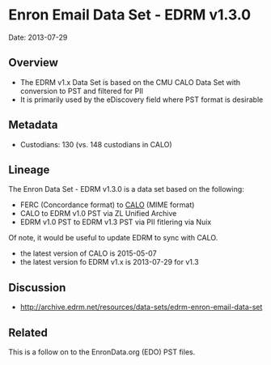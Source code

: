 # Enron Email Data Set - EDRM v1.3.0

Date: 2013-07-29

## Overview

* The EDRM v1.x Data Set is based on the CMU CALO Data Set with conversion to PST and filtered for PII
* It is primarily used by the eDiscovery field where PST format is desirable

## Metadata

* Custodians: 130 (vs. 148 custodians in CALO)

## Lineage

The Enron Data Set - EDRM v1.3.0 is a data set based on the following:

* FERC (Concordance format) to [CALO](https://www.cs.cmu.edu/~./enron/) (MIME format)
* CALO to EDRM v1.0 PST via ZL Unified Archive
* EDRM v1.0 PST to EDRM v1.3 PST via PII fitlering via Nuix

Of note, it would be useful to update EDRM to sync with CALO.

* the latest version of CALO is 2015-05-07
* the latest version fo EDRM v1.x is 2013-07-29 for v1.3

## Discussion

* http://archive.edrm.net/resources/data-sets/edrm-enron-email-data-set

## Related

This is a follow on to the EnronData.org (EDO) PST files.